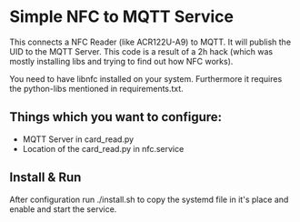 # Simple NFC to MQTT Service

This connects a NFC Reader (like ACR122U-A9) to MQTT. It will publish the UID to the MQTT Server.
This code is a result of a 2h hack (which was mostly installing libs and trying to find out how NFC works). 


You need to have libnfc installed on your system.
Furthermore it requires the python-libs mentioned in requirements.txt.


## Things which you want to configure:

- MQTT Server in card_read.py
- Location of the card_read.py in nfc.service

## Install & Run

After configuration run ./install.sh to copy the systemd file in it's place and enable and start the service.
